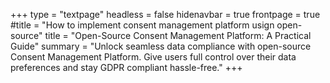 +++
type = "textpage"
headless = false
hidenavbar = true
frontpage = true
#title = "How to implement consent management platform usign open-source"
title = "Open-Source Consent Management Platform: A Practical Guide"
summary = "Unlock seamless data compliance with open-source Consent Management Platform. Give users full control over their data preferences and stay GDPR compliant hassle-free."
+++
